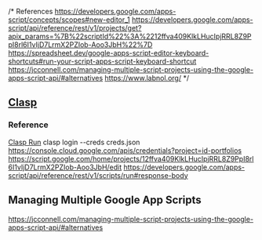/* References
  https://developers.google.com/apps-script/concepts/scopes#new-editor_1
  https://developers.google.com/apps-script/api/reference/rest/v1/projects/get?apix_params=%7B%22scriptId%22%3A%2212ffva409KlkLHucIpjRRL8Z9PpI8rl6I1vIjD7LrmX2PZIob-Aoo3JbH%22%7D
  https://spreadsheet.dev/google-apps-script-editor-keyboard-shortcuts#run-your-script-apps-script-keyboard-shortcut
  https://jcconnell.com/managing-multiple-script-projects-using-the-google-apps-script-api/#alternatives
  https://www.labnol.org/
*/

## [Clasp](https://github.com/google/clasp)
### Reference
[Clasp Run](https://github.com/google/clasp/blob/master/docs/run.md#run)
clasp login --creds creds.json
https://console.cloud.google.com/apis/credentials?project=id-portfolios
https://script.google.com/home/projects/12ffva409KlkLHucIpjRRL8Z9PpI8rl6I1vIjD7LrmX2PZIob-Aoo3JbH/edit
https://developers.google.com/apps-script/api/reference/rest/v1/scripts/run#response-body

## Managing Multiple Google App Scripts
https://jcconnell.com/managing-multiple-script-projects-using-the-google-apps-script-api/#alternatives